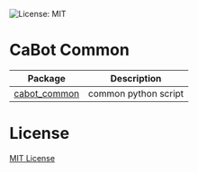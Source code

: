 ![License: MIT](https://img.shields.io/badge/License-MIT-blue.svg)

# CaBot Common

|Package|Description|
|---|---|
|[cabot_common](cabot_common)|common python script|

# License

[MIT License](LICENSE)
